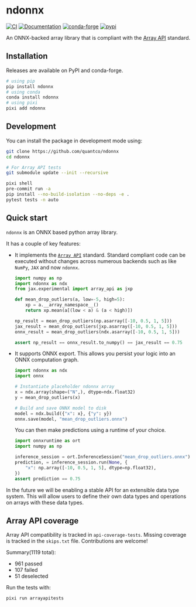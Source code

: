 # ndonnx

[![CI](https://img.shields.io/github/actions/workflow/status/quantco/ndonnx/ci.yml?style=flat-square&branch=main)](https://github.com/quantco/ndonnx/actions/workflows/ci.yml)
[![Documentation](https://readthedocs.org/projects/ndonnx/badge/?version=latest)](https://ndonnx.readthedocs.io/en/latest/?badge=latest)
[![conda-forge](https://img.shields.io/conda/vn/conda-forge/ndonnx?style=flat-square&logoColor=white&logo=conda-forge)](https://anaconda.org/conda-forge/ndonnx)
[![pypi](https://img.shields.io/pypi/v/ndonnx.svg?logo=pypi&logoColor=white)](https://pypi.org/project/ndonnx)

An ONNX-backed array library that is compliant with the [Array API](https://data-apis.org/array-api/) standard.

## Installation

Releases are available on PyPI and conda-forge.

```bash
# using pip
pip install ndonnx
# using conda
conda install ndonnx
# using pixi
pixi add ndonnx
```

## Development

You can install the package in development mode using:

```bash
git clone https://github.com/quantco/ndonnx
cd ndonnx

# For Array API tests
git submodule update --init --recursive

pixi shell
pre-commit run -a
pip install --no-build-isolation --no-deps -e .
pytest tests -n auto
```

## Quick start

`ndonnx` is an ONNX based python array library.

It has a couple of key features:

- It implements the [`Array API`](https://data-apis.org/array-api/) standard. Standard compliant code can be executed without changes across numerous backends such as like `NumPy`, `JAX` and now `ndonnx`.

  ```python
  import numpy as np
  import ndonnx as ndx
  from jax.experimental import array_api as jxp

  def mean_drop_outliers(a, low=-5, high=5):
      xp = a.__array_namespace__()
      return xp.mean(a[(low < a) & (a < high)])

  np_result = mean_drop_outliers(np.asarray([-10, 0.5, 1, 5]))
  jax_result = mean_drop_outliers(jxp.asarray([-10, 0.5, 1, 5]))
  onnx_result = mean_drop_outliers(ndx.asarray([-10, 0.5, 1, 5]))

  assert np_result == onnx_result.to_numpy() == jax_result == 0.75
  ```

- It supports ONNX export. This allows you persist your logic into an ONNX computation graph.

  ```python
  import ndonnx as ndx
  import onnx

  # Instantiate placeholder ndonnx array
  x = ndx.array(shape=("N",), dtype=ndx.float32)
  y = mean_drop_outliers(x)

  # Build and save ONNX model to disk
  model = ndx.build({"x": x}, {"y": y})
  onnx.save(model, "mean_drop_outliers.onnx")
  ```

  You can then make predictions using a runtime of your choice.

  ```python
  import onnxruntime as ort
  import numpy as np

  inference_session = ort.InferenceSession("mean_drop_outliers.onnx")
  prediction, = inference_session.run(None, {
      "x": np.array([-10, 0.5, 1, 5], dtype=np.float32),
  })
  assert prediction == 0.75
  ```

In the future we will be enabling a stable API for an extensible data type system. This will allow users to define their own data types and operations on arrays with these data types.

## Array API coverage

Array API compatibility is tracked in `api-coverage-tests`. Missing coverage is tracked in the `skips.txt` file. Contributions are welcome!

Summary(1119 total):

- 961 passed
- 107 failed
- 51 deselected

Run the tests with:

```bash
pixi run arrayapitests
```
